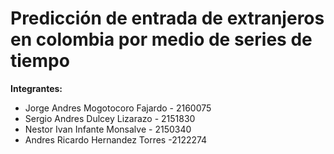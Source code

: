 # Predicción de entrada de extranjeros en colombia por medio de series de tiempo

**Integrantes:**

- Jorge Andres Mogotocoro Fajardo - 2160075
- Sergio Andres Dulcey Lizarazo - 2151830
- Nestor Ivan Infante Monsalve - 2150340
- Andres Ricardo Hernandez Torres -2122274
